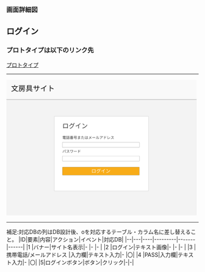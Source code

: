 ### 画面詳細図
## ログイン
### プロトタイプは以下のリンク先
[プロトタイプ](https://www.figma.com/file/ZBReba9UB4XT2DDuA352MB/文房具サイト?node-id=0%3A1)

*****
<img src="./img/ログイン.png" width="500">

*****

補足:対応DBの列はDB設計後、oを対応するテーブル・カラム名に差し替えること。
|ID|要素|内容|アクション|イベント|対応DB|
|--|---|----|---------|-------|------|
|1  |バナー|サイト名表示|-  |-   |-     |
|2  |ログイン|テキスト画像|- |-  |-     |
|3  |携帯電話/メールアドレス  |入力欄|テキスト入力|-  |〇|
|4  |PASS|入力欄|テキスト入力|-  |〇|
|5|ログインボタン|ボタン|クリック|-|-|
